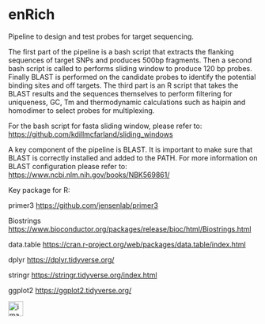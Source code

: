 # enRich
Pipeline to design and test probes for target sequencing.

The first part of the pipeline is a bash script that extracts the flanking sequences of target SNPs and produces 500bp fragments. Then a second bash script is called to performs sliding window to produce 120 bp probes. Finally BLAST is performed on the candidate probes to identify the potential binding sites and off targets. The third part is an R script that takes the BLAST results and the sequences themselves to perform filtering for uniqueness, GC, Tm and thermodynamic calculations such as haipin and homodimer to select probes for multiplexing.

For the bash script for fasta sliding window, please refer to:
https://github.com/kdillmcfarland/sliding_windows

A key component of the pipeline is BLAST. It is important to make sure that BLAST is correctly installed and added to the PATH. For more information on BLAST configuration please refer to:
https://www.ncbi.nlm.nih.gov/books/NBK569861/

Key package for R:

primer3
https://github.com/jensenlab/primer3

Biostrings
https://www.bioconductor.org/packages/release/bioc/html/Biostrings.html

data.table
https://cran.r-project.org/web/packages/data.table/index.html

dplyr
https://dplyr.tidyverse.org/

stringr
https://stringr.tidyverse.org/index.html

ggplot2
https://ggplot2.tidyverse.org/

<img loading="lazy" width="30px" src="[https://github.com/renanso/enrich/blob/main/scheme.jpg]" alt="image_name png" />
